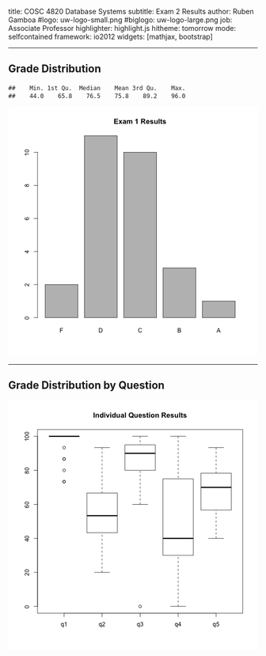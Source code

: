 title:        COSC 4820 Database Systems
subtitle:     Exam 2 Results
author:       Ruben Gamboa
#logo:         uw-logo-small.png
#biglogo:      uw-logo-large.png
job:          Associate Professor
highlighter:  highlight.js
hitheme:      tomorrow
mode:         selfcontained
framework:    io2012
widgets:      [mathjax, bootstrap]

---

<style>
.title-slide {
     background-color: #EDE0CF; /* CBE7A5; #EDE0CF; ; #CA9F9D*/
     background-image: url(assets/img/uw-logo-large.png);
     background-repeat: no-repeat;
     background-position: center top;
   }
</style>


## Grade Distribution


```
##    Min. 1st Qu.  Median    Mean 3rd Qu.    Max. 
##    44.0    65.8    76.5    75.8    89.2    96.0
```

![plot of chunk unnamed-chunk-1](assets/fig/unnamed-chunk-1.png) 

---

## Grade Distribution by Question

![plot of chunk unnamed-chunk-2](assets/fig/unnamed-chunk-2.png) 
